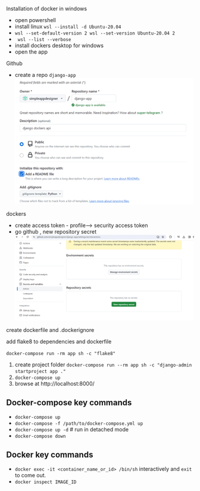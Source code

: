 Installation of docker in windows
- open powershell
- install linux `wsl --install -d Ubuntu-20.04`
- `wsl --set-default-version 2 wsl --set-version Ubuntu-20.04 2`
- ` wsl --list --verbose`
- install dockers desktop for windows
- open the app


Github
- create a repo `django-app`
![Alt text](image.png)

dockers 
-   create access token - profile--> security access token 
- go github , new repository secret 
![Alt text](image-1.png)


create dockerfile and .dockerignore

add flake8 to dependencies and dockerfile

`docker-compose run -rm app sh -c "flake8"`


1. create project folder `docker-compose run --rm app sh -c "django-admin startproject app ."`
2. `docker-compose up`
3. browse at http://localhost:8000/


## Docker-compose key commands
- `docker-compose up`
- `docker-compose -f /path/to/docker-compose.yml up`
- `docker-compose up -d` # run in detached mode
- `docker-compose down`

## Docker key commands
- `docker exec -it <container_name_or_id> /bin/sh` interactively and `exit` to come out.
- `docker inspect IMAGE_ID` 








